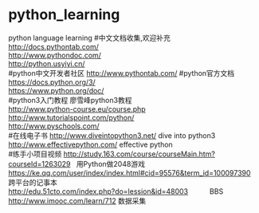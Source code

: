 # python_learning
python language learning
#中文文档收集,欢迎补充
http://docs.pythontab.com/ <br>
http://www.pythondoc.com/  <br>
http://python.usyiyi.cn/   <br>
#python中文开发者社区
http://www.pythontab.com/
#python官方文档
https://docs.python.org/3/  <br>
https://www.python.org/doc/ <br>
#python3入门教程
廖雪峰python3教程  <br>
http://www.python-course.eu/course.php <br>
http://www.tutorialspoint.com/python/  <br>
http://www.pyschools.com/ <br>
#在线电子书
http://www.diveintopython3.net/  dive into python3 <br>
http://www.effectivepython.com/  effective python  <br>
#练手小项目视频
http://study.163.com/course/courseMain.htm?courseId=1263029           用Python做2048游戏<br>
https://ke.qq.com/user/index/index.html#cid=95576&term_id=100097390   跨平台的记事本<br>
http://edu.51cto.com/index.php?do=lession&id=48003                    BBS<br>
http://www.imooc.com/learn/712                                        数据采集<br>


